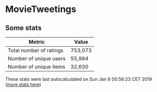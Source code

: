 # MovieTweetings
## Some stats

Metric | Value
--- | ---
Total number of ratings                 | 753,073
Number of unique users                  | 55,994
Number of unique items                  | 32,630
These stats were last autocalculated on Sun Jan 6 00:56:23 CET 2019  ([more stats here](./stats.md))

